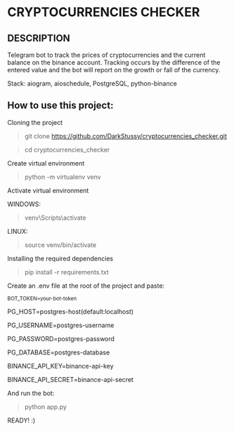 # CRYPTOCURRENCIES CHECKER

## DESCRIPTION
Telegram bot to track the prices of cryptocurrencies and the current balance on the binance account. 
Tracking occurs by the difference of the entered value and the bot will report on the growth or fall of the currency.

Stack: aiogram, aioschedule, PostgreSQL, python-binance

## How to use this project: 

Cloning the project

> git clone https://github.com/DarkStussy/cryptocurrencies_checker.git

> cd cryptocurrencies_checker

Create virtual environment

> python -m virtualenv venv

Activate virtual environment

WINDOWS:

> venv\Scripts\activate

LINUX:

> source venv/bin/activate

Installing the required dependencies

> pip install -r requirements.txt


Create an .env file at the root of the project and paste:

  <sub>BOT_TOKEN=your-bot-token
  
  
  PG_HOST=postgres-host(default:localhost)
  
  PG_USERNAME=postgres-username
  
  PG_PASSWORD=postgres-password
  
  PG_DATABASE=postgres-database
  

  BINANCE_API_KEY=binance-api-key
  
  BINANCE_API_SECRET=binance-api-secret</sub>
  
And run the bot: 

> python app.py

READY! :)
